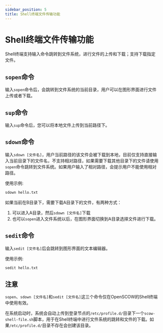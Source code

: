 ```yaml
---
sidebar_position: 5
title: Shell终端文件传输功能
---
```


# Shell终端文件传输功能

Shell终端支持输入命令跳转到文件系统，进行文件的上传和下载；支持下载指定文件。

## `sopen`命令

输入`sopen`命令后，会跳转到文件系统的当前目录，用户可以在图形界面进行文件上传或者下载。

## `sup`命令

输入`sup`命令后，您可以将本地文件上传到当前路径下。

## `sdown`命令

输入`sdown [文件名]`，用户当前路径的该文件会被下载到本地，目前仅支持直接输入当前目录下的文件名，不支持相对路径，如果需要下载其他目录下的文件请使用`sopen`命令跳转到文件系统。如果用户输入了相对路径，会提示用户不能使用相对路径。

使用示例:

```bash
sdown hello.txt
```

如果当前在B目录下，需要下载A目录下的文件，有两种方式：
1. 可以进入A目录，然后`sdown [文件名]`下载
2. 也可以`sopen`进入文件系统以后，在图形界面切换到A目录选择文件进行下载。

## `sedit`命令

输入`sedit [文件名]`后会跳转到图形界面的文本编辑器。

使用示例:

```bash
sedit hello.txt
```

## 注意

`sopen`、`sdown [文件名]`和`sedit [文件名]`这三个命令仅在OpenSCOW的Shell终端中使用有效。

在系统启动时，系统会自动上传到登录节点的`/etc/profile.d/`目录下一个`scow-shell-file.sh`脚本，用于在Shell终端中进行文件系统的跳转和文件的下载。如果`/etc/profile.d/`目录不存在会创建该目录。
